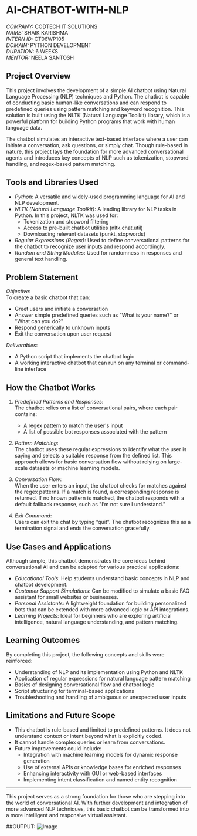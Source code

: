 # AI-CHATBOT-WITH-NLP

*COMPANY:* CODTECH IT SOLUTIONS  
*NAME:* SHAIK KARISHMA   
*INTERN ID:* CT06WP105  
*DOMAIN:* PYTHON DEVELOPMENT  
*DURATION:* 6 WEEKS  
*MENTOR:* NEELA SANTOSH


## Project Overview

This project involves the development of a simple AI chatbot using Natural Language Processing (NLP) techniques and Python. The chatbot is capable of conducting basic human-like conversations and can respond to predefined queries using pattern matching and keyword recognition. This solution is built using the NLTK (Natural Language Toolkit) library, which is a powerful platform for building Python programs that work with human language data.

The chatbot simulates an interactive text-based interface where a user can initiate a conversation, ask questions, or simply chat. Though rule-based in nature, this project lays the foundation for more advanced conversational agents and introduces key concepts of NLP such as tokenization, stopword handling, and regex-based pattern matching.

## Tools and Libraries Used

- *Python*: A versatile and widely-used programming language for AI and NLP development.
- *NLTK (Natural Language Toolkit)*: A leading library for NLP tasks in Python. In this project, NLTK was used for:
  - Tokenization and stopword filtering
  - Access to pre-built chatbot utilities (nltk.chat.util)
  - Downloading relevant datasets (punkt, stopwords)
- *Regular Expressions (Regex)*: Used to define conversational patterns for the chatbot to recognize user inputs and respond accordingly.
- *Random and String Modules*: Used for randomness in responses and general text handling.

## Problem Statement

*Objective*:  
To create a basic chatbot that can:
- Greet users and initiate a conversation
- Answer simple predefined queries such as "What is your name?" or "What can you do?"
- Respond generically to unknown inputs
- Exit the conversation upon user request

*Deliverables*:  
- A Python script that implements the chatbot logic
- A working interactive chatbot that can run on any terminal or command-line interface

## How the Chatbot Works

1. *Predefined Patterns and Responses*:  
   The chatbot relies on a list of conversational pairs, where each pair contains:
   - A regex pattern to match the user's input
   - A list of possible bot responses associated with the pattern

2. *Pattern Matching*:  
   The chatbot uses these regular expressions to identify what the user is saying and selects a suitable response from the defined list. This approach allows for basic conversation flow without relying on large-scale datasets or machine learning models.

3. *Conversation Flow*:  
   When the user enters an input, the chatbot checks for matches against the regex patterns. If a match is found, a corresponding response is returned. If no known pattern is matched, the chatbot responds with a default fallback response, such as "I’m not sure I understand."

4. *Exit Command*:  
   Users can exit the chat by typing “quit”. The chatbot recognizes this as a termination signal and ends the conversation gracefully.

## Use Cases and Applications

Although simple, this chatbot demonstrates the core ideas behind conversational AI and can be adapted for various practical applications:

- *Educational Tools*: Help students understand basic concepts in NLP and chatbot development.
- *Customer Support Simulations*: Can be modified to simulate a basic FAQ assistant for small websites or businesses.
- *Personal Assistants*: A lightweight foundation for building personalized bots that can be extended with more advanced logic or API integrations.
- *Learning Projects*: Ideal for beginners who are exploring artificial intelligence, natural language understanding, and pattern matching.

## Learning Outcomes

By completing this project, the following concepts and skills were reinforced:
- Understanding of NLP and its implementation using Python and NLTK
- Application of regular expressions for natural language pattern matching
- Basics of designing conversational flow and chatbot logic
- Script structuring for terminal-based applications
- Troubleshooting and handling of ambiguous or unexpected user inputs

## Limitations and Future Scope

- This chatbot is rule-based and limited to predefined patterns. It does not understand context or intent beyond what is explicitly coded.
- It cannot handle complex queries or learn from conversations.
- Future improvements could include:
  - Integration with machine learning models for dynamic response generation
  - Use of external APIs or knowledge bases for enriched responses
  - Enhancing interactivity with GUI or web-based interfaces
  - Implementing intent classification and named entity recognition

---

This project serves as a strong foundation for those who are stepping into the world of conversational AI. With further development and integration of more advanced NLP techniques, this basic chatbot can be transformed into a more intelligent and responsive virtual assistant.



##OUTPUT:
![Image](https://github.com/user-attachments/assets/e2b30f8e-1cc6-4f7f-93b2-abc094b8ab00)
